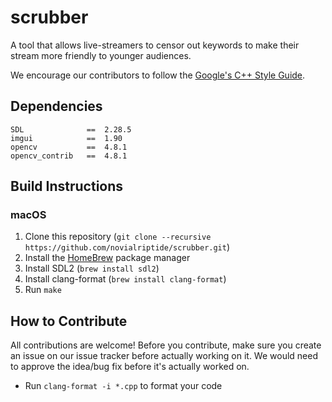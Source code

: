 # scrubber

A tool that allows live-streamers to censor out keywords to make their stream more friendly to younger audiences.

We encourage our contributors to follow the [Google's C++ Style Guide](https://google.github.io/styleguide/cppguide.html).

## Dependencies

```
SDL              ==  2.28.5
imgui            ==  1.90
opencv           ==  4.8.1
opencv_contrib   ==  4.8.1
```

## Build Instructions

### macOS

1. Clone this repository (`git clone --recursive https://github.com/novialriptide/scrubber.git`)
2. Install the [HomeBrew](https://brew.sh/) package manager
3. Install SDL2 (`brew install sdl2`)
4. Install clang-format (`brew install clang-format`)
5. Run `make`

## How to Contribute

All contributions are welcome! Before you contribute, make sure you create an issue on our issue tracker before actually working on it. We would need to approve the idea/bug fix before it's actually worked on.

- Run `clang-format -i *.cpp` to format your code
